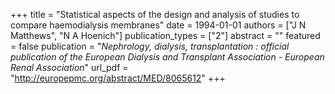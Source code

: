 +++
title = "Statistical aspects of the design and analysis of studies to compare haemodialysis membranes"
date = 1994-01-01
authors = ["J N Matthews", "N A Hoenich"]
publication_types = ["2"]
abstract = ""
featured = false
publication = "*Nephrology, dialysis, transplantation : official publication of the European Dialysis and Transplant Association - European Renal Association*"
url_pdf = "http://europepmc.org/abstract/MED/8065612"
+++

